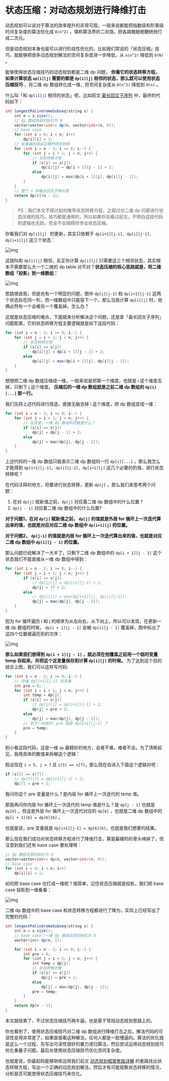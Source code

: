 # 状态压缩：对动态规划进行降维打击

动态规划可以说对于算法的效率提升的非常可观，一般来说都能把指数级和阶乘级时间复杂度的算法优化成 `O(n^2)` ，堪称算法界的二向箔，把各路魑魅魍魉统统打成二次元。

但是动态规划本身也是可以进行阶段性优化的，比如我们常说的「状态压缩」技巧，就能够把很多动态规划解法的空间复杂度进一步降低，从 `o(n^2)` 降低到 `O(N)` 。

能够使用状态压缩技巧的动态规划都是二维 dp 问题， **你看它的状态转移方程，如果计算状态 `ap[i][j]` 需要的都是 `dp[i][j]` 相邻的状态，那么就可以使用状态压缩技巧** ，将二维 dp 数组转化成一维，将空间复杂度从 `O(n^2)` 降低到 `O(n)` 。

什么叫「和 `dp[i][j]` 相邻的状态」呢，比如前文 [最长回文子序列]() 中，最终的代码如下：

```JAVA
int longestPalindromeSubseq(string s) {
    int n = s.size();
    // dp 数组全部初始化为 0
    vector<vector<int>> dp(n, vector<int>(n, 0));
    // base case
    for (int i = 0; i < n; i++)
        dp[i][i] = 1;
    // 反着遍历保证正确的状态转移
    for (int i = n - 2; i >= 0; i--) {
        for (int j = i + 1; j < n; j++) {
            // 状态转移方程
            if (s[i] == s[j])
                dp[i][j] = dp[i + 1][j - 1] + 2;
            else
                dp[i][j] = max(dp[i + 1][j], dp[i][j - 1]);
        }
    }
    // 整个 s 的最长回文子串长度
    return dp[0][n - 1];
}
```

> PS：我们本文不探讨如何推导状态转移方程，之探讨对二维 dp 问题进行状态压缩的技巧。技巧都是通用的，所以如果你没看过前文，不明白这段代码的逻辑也无妨，完全不会阻碍你学会状态压缩。

你看我们对 `dp[i][j] ` 的更新，其实只依赖于 `dp[i+1][j-1], dp[i][j-1], dp[i+1][j]` 这三个状态：

![img](https://gblobscdn.gitbook.com/assets%2F-LrtQOWSnDdXhp3kYN4k%2Fsync%2F06619d0bd8d9598f24b5eb97879a3fad86cd5a9f.jpeg?alt=media)

这就叫和 `dp[i][j]` 相邻，反正你计算 `dp[i][j]` 只需要这三个相邻状态，其实根本不需要那么大一个二维的 dp table 对不对？**状态压缩的核心思路就是，将二维数组「投影」到一维数组：**

![img](https://gblobscdn.gitbook.com/assets%2F-LrtQOWSnDdXhp3kYN4k%2Fsync%2F0ff723d795b47a78c703b49f476c902e5e54bf43.jpeg?alt=media)

思路很直观，但是也有一个明显的问题，图中 `dp[i][j-1]` 和 `dp[i+1][j-1]` 这两个状态处在同一列，而一维数组中只能容下一个，那么当我计算 `dp[i][j]` 时，他俩必然有一个会被另一个覆盖掉，怎么办？

这就是状态压缩的难点，下面就来分析解决这个问题，还是拿「最长回文子序列」问题距离，它的状态转移方程主要逻辑就是如下这段代码：

```java
for (int i = n - 2; i >= 0; i--) {
    for (int j = i + 1; j < n; j++) {
        // 状态转移方程
        if (s[i] == s[j])
            dp[i][j] = dp[i + 1][j - 1] + 2;
        else
            dp[i][j] = max(dp[i + 1][j], dp[i][j - 1]);
    }
}
```

想想把二维 dp 数组压缩成一维，一般来说是把第一个维度，也就是 i 这个维度去掉，只剩下 j 这个维度。 **压缩后的一维 dp 数组就是之前二维 dp 数组的 `dp[i][...]` 那一行。**

我们先将上述代码进行改造，直接无脑去掉 i 这个维度，把 dp 数组变成一维：

```java
for (int i = n - 2; i >= 0; i--) {
    for (int j = i + 1; j < n; j++) {
        // 在这里，一维 dp 数组中的数是什么？
        if (s[i] == s[j])
            dp[j] = dp[j - 1] + 2;
        else
            dp[j] = max(dp[j], dp[j - 1]);
    }
}
```

上述代码的一维 dp 数组只能表示二维 dp 数组的一行 `dp[i][...]` ，那么我怎么才能得到 `dp[i+1][j-1], dp[i][j-1], dp[i+1][j]` 这几个必要的的值，进行状态转移呢？

在代码注释的地方，将要进行状态转移，更新 `dp[j]` ，那么我们来思考两个问题：

1. 在对 `dp[j]` 赋新值之前，`dp[j]` 对应着二维 dp 数组中的什么位置？
2. `dp[j - 1]` 对应着二维 dp 数组中的什么位置?

**对于问题1，在对 `dp[j]` 赋新值之前， `dp[j]` 的值就是外层 for 循环上一次迭代算出来的值，也就是对应对应二维 dp 数组中 `dp[i+1][j]` 的位置。**

**对于问题2， `dp[j-1]` 的值就是内层 for 循环上一次迭代算出来的值，也就是对应二维 dp 数组中 `dp[i][j - 1]` 的位置。**

那么问题已经解决了一大半了，只剩下二维 dp 数组中的 `dp[i + 1][j - 1]` 这个状态我们不能直接从一维 dp 数组中得到：

```java
for (int i = n - 2; i >= 0; i--) {
    for (int j = i + 1; j < n; j++) {
        if (s[i] == s[j])
            // dp[i][j] = dp[i+1][j-1] + 2;
            dp[j] = ?? + 2;
        else
            // dp[i][j] = max(dp[i+1][j], dp[i][j-1]);
            dp[j] = max(dp[j], dp[j - 1]);
    }
}
```

因为 for 循环遍历 i 和 j 的顺序为从左向右，从下向上，所以可以发现，在更新一维 dp 数组的时候， `dp[i + 1][j - 1]` 会被 `dp[i][j - 1]` 覆盖掉，图中标出了这四个位置被遍历到的次序：

![img](https://gblobscdn.gitbook.com/assets%2F-LrtQOWSnDdXhp3kYN4k%2Fsync%2F2f972fa0af7c1756bc5c7ffe65ce3e97693998b9.jpeg?alt=media)

**那么如果我们想得到 `dp[i + 1][j - 1]` ，就必须在他覆盖之前用一个临时变量 temp 存起来，并把这个这变量保存到计算 `dp[i][j]` 的时候。**  为了达到这个目的结合上图，我们可以这样写代码:

```java
for (int i = n - 2; i >= 0; i--) {
    // 存储 dp[i+1][j-1] 的变量
    int pre = 0;
    for (int j = i + 1; j < n; j++) {
        int temp = dp[j];
        if (s[i] == s[j])
            // dp[i][j] = dp[i+1][j-1] + 2;
            dp[j] = pre + 2;
        else
            dp[j] = max(dp[j], dp[j - 1]);
        // 到下一轮循环，pre 就是 dp[i+1][j-1] 了
        pre = temp;
    }
}
```

别小看这段代码，这是一维 `dp` 最精妙的地方，会者不难，难者不会。为了清晰起见，我用具体的数值来拆解这个逻辑：

假设现在 `i = 5, j = 7` 且 `s[5] == s[7]`，那么现在会进入下面这个逻辑对吧：

```java
if (s[5] == s[7])
    // dp[5][7] = dp[i+1][j-1] + 2;
    dp[7] = pre + 2;
```

我问你这个 pre 变量是什么？是内层 for 循环上一次迭代的 temp 值。

那我再问你内层 for 循环上一次迭代的 temp 值是什么？是 `dp[j - 1]` 也就是 `dp[6]` ，但这是外层 for 循环上一次迭代对应的 `dp[6]` ，也就是二维 dp 数组中的 `dp[i + 1][6] = dp[6][6]`  。

也就是说，pre 变量就是 `dp[i+1][j-1] = dp[6][6]`，也就是我们想要的结果。

那么现在我们成功对状态转移方程进行了降维打击，算是最硬的的骨头啃掉了，但注意到我们还有 base case 要处理呀：

```java
// dp 数组全部初始化为 0
vector<vector<int>> dp(n, vector<int>(n, 0));
// base case
for (int i = 0; i < n; i++)
    dp[i][i] = 1;
```

如何把 base case 也打成一维呢？很简单，记住状态压缩就是投影，我们把 base case 投影到一维看看：

![img](https://gblobscdn.gitbook.com/assets%2F-LrtQOWSnDdXhp3kYN4k%2Fsync%2F27b9bc95a6e6ead0481929c887e1ab89e98a6679.jpeg?alt=media)

二维 dp 数组中的 base case 和状态转移方程都进行了降为，实际上已经写出了完整的代码：

```java
int longestPalindromeSubseq(string s) {
    int n = s.size();
    // base case：一维 dp 数组全部初始化为 0
    vector<int> dp(n, 1);

    for (int i = n - 2; i >= 0; i--) {
        int pre = 0;
        for (int j = i + 1; j < n; j++) {
            int temp = dp[j];
            // 状态转移方程
            if (s[i] == s[j])
                dp[j] = pre + 2;
            else
                dp[j] = max(dp[j], dp[j - 1]);
            pre = temp;
        }
    }
    return dp[n - 1];
}
```

本文就结束了，不过状态压缩技巧再牛逼，也是基于常规动态规划思路上的。

你也看到了，使用状态压缩技巧对二维 dp 数组进行降维打击之后，解法代码的可读性变得非常差了，如果直接看这种解法，任何人都是一脸懵逼的。算法的优化就是这么一个过程，先写出可读性很好的暴力递归算法，然后尝试运用动态规划技巧优化重叠子问题，最后长使用状态压缩技巧优化空间复杂度。

也就是说，你最起码能够熟练运用我们前文 [动态规划框架套路详解]() 的套路找出状态转移方程，写出一个正确的动态规划解法，然后才有可能观察状态转移的情况，分析是否可能使用状态压缩技巧来优化。
